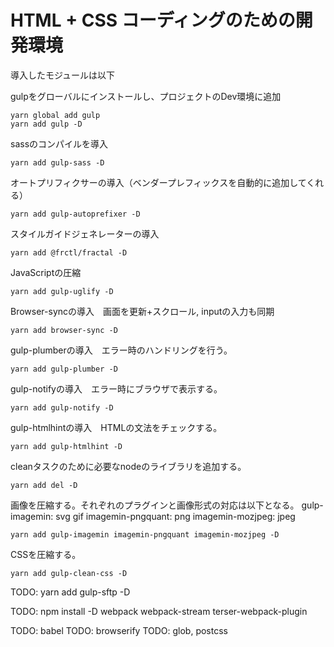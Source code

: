 # HTML + CSS コーディングのための開発環境

導入したモジュールは以下

gulpをグローバルにインストールし、プロジェクトのDev環境に追加
```
yarn global add gulp
yarn add gulp -D
```
sassのコンパイルを導入
```
yarn add gulp-sass -D
```

オートプリフィクサーの導入（ベンダープレフィックスを自動的に追加してくれる）
```
yarn add gulp-autoprefixer -D
```

スタイルガイドジェネレーターの導入
```
yarn add @frctl/fractal -D
```

JavaScriptの圧縮
```
yarn add gulp-uglify -D
```

Browser-syncの導入　画面を更新+スクロール, inputの入力も同期
```
yarn add browser-sync -D
```


gulp-plumberの導入　エラー時のハンドリングを行う。
```
yarn add gulp-plumber -D
```

gulp-notifyの導入　エラー時にブラウザで表示する。
```
yarn add gulp-notify -D
```

gulp-htmlhintの導入　HTMLの文法をチェックする。
```
yarn add gulp-htmlhint -D
```

cleanタスクのために必要なnodeのライブラリを追加する。
```
yarn add del -D
```


画像を圧縮する。それぞれのプラグインと画像形式の対応は以下となる。
gulp-imagemin: svg gif
imagemin-pngquant: png
imagemin-mozjpeg: jpeg

```
yarn add gulp-imagemin imagemin-pngquant imagemin-mozjpeg -D
```

CSSを圧縮する。
```
yarn add gulp-clean-css -D
```



TODO: yarn add gulp-sftp -D

TODO: npm install -D webpack webpack-stream terser-webpack-plugin

TODO: babel
TODO: browserify
TODO: glob, postcss

